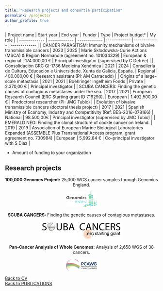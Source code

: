 ```yaml
---
title: "Research projects and consortia participation"
permalink: /projects/
author_profile: true
---
```


| Project name  | Start year | End year | Funder | Type | Project budget* | My role | 
| ------------- | ------------- | ------------- |------------- |------------- | ------------- | 
| CANCER PARASITISM: Immunity mechanisms of bivalve transmissible cancers | 2023 | 2025 | Marie Skłodowska-Curie Actions (MSCA) & Région Normandie (agreement no. 101034329) | European & regional | 174.000,00 € | Principal investigator (supervised by C Detrée) | 
| Consolidación GRC GI-1736 Medicina Xenómica | 2021 | 2024 | Consellería de Cultura, Educación e Universidade. Xunta de Galicia, España. | Regional  | 400.000,00 € | Research assistant (PI: AM Carracedo) | 
| Origins of a large-scale metastasis | 2021 | 2021 | Boehringer Ingelheim Fonds | Private | 2.370,00 € | Principal investigator |
| SCUBA CANCERS: Finding the genetic causes of contagious metastases under the sea. | 2017 | 2021 | European Research Council (ERC Starting grant ID 716290). | European | 1.492.500,00 € | Predoctoral researcher (PI: JMC Tubío) | 
| Evolution of bivalve transmissible cancers (doctoral thesis project) | 2017 | 2021 | Spanish Ministry of Economy, Industry and Competitivity (Ref. BES-2016-078166) | National | 98.500,00€ | Principal investigator (supervised by JMC Tubio) | 
| EMERALD NEO: Finding the clonal structure of cockle cancer on Ireland. | 2019 | 2019 | Association of European Marine Biological Laboratories Expanded (ASSEMBLE Plus Transnational Access program, grant agreement no. 730984) | European | 5,992.84 € | Co-principal investigator with S Diaz | 

* Amount of funding to your organization


## Research projects
<body>
<center>
  <p><b>100,000 Genomes Project:</b> 25,000 WGS cancer samples through Genomics England.<br></p>
<a href="https://www.genomicsengland.co.uk/" target="_blank"> 
<img src="/images/logos/GenomicsEngland_logo.png" alt="Genomics England logo" width="100" height="51" /> 
</a>
  <p><b>SCUBA CANCERS:</b> Finding the genetic causes of contagious metastases.<br></p>
<a href="http://www.scubacancers.org/" target="_blank"> 
<img align="center" src="/images/logos/ScubaCancersERClogo.png" alt="Scuba Cancers logo" width="270" height="61" /> 
</a>

  <p><b>Pan-Cancer Analysis of Whole Genomes:</b> Analysis of 2,658 WGS of 38 cancers.<br></p>
<a href="https://docs.icgc.org/pcawg/" target="_blank"> 
<img align="center" src="/images/logos/pcawg_logo.png" alt="PCAWG logo" width="102" height="41" /> 
</a>
</center>
</body>


[Back to CV](https://albruzos.github.io/cv/)  
[Back to PUBLICATIONS](https://albruzos.github.io/publications/)  
